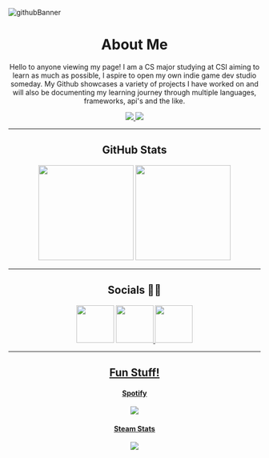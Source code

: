 <!--
**Alex-z01/Alex-z01** is a ✨ _special_ ✨ repository because its `README.md` (this file) appears on your GitHub profile.

Here are some ideas to get you started:

- 🔭 I’m currently working on ...
- 🌱 I’m currently learning ...
- 👯 I’m looking to collaborate on ...
- 🤔 I’m looking for help with ...
- 💬 Ask me about ...
- 📫 How to reach me: ...
- 😄 Pronouns: ...
- ⚡ Fun fact: ...
-->

![githubBanner](https://user-images.githubusercontent.com/69604949/165014619-b3059202-9abd-4f30-856b-de5f1d9ad531.gif)

<h1 align='center'> About Me </h1>

<p align='center'>Hello to anyone viewing my page! I am a CS major studying at CSI
aiming to learn as much as possible, I aspire to open my own 
indie game dev studio someday. My Github showcases a variety of projects
I have worked on and will also be documenting my learning journey 
through multiple languages, frameworks, api's and the like.
</p>

<div align='center'>
  <a href='https://github.com/Alex-z01/javascript'>
    <img src='https://user-images.githubusercontent.com/69604949/165022711-9310c5c8-e186-4a39-8575-1e0b6da1375c.png' />  
  </a>
  <a href='https://www.csi.cuny.edu/'>
    <img src='https://user-images.githubusercontent.com/69604949/165023034-ded27408-9e70-44bd-9d64-0fe7251493bf.png' />
  </a>
</div>
<!--![JS](https://user-images.githubusercontent.com/69604949/165022711-9310c5c8-e186-4a39-8575-1e0b6da1375c.png)-->
<!--![CSI](https://user-images.githubusercontent.com/69604949/165023034-ded27408-9e70-44bd-9d64-0fe7251493bf.png)-->


* * *

<div align='center'>
  <h2> GitHub Stats </h2>
  <img src='https://github-readme-stats.vercel.app/api?username=Alex-z01&count_private=true&show_icons=true&theme=github_dark' height='190px'>
  <img src='https://github-readme-stats.vercel.app/api/top-langs/?username=Alex-z01&layout=compact&theme=github_dark' height='190px'>
</div>

* * *

<div align='center'>
  <h2> Socials 👯💬 </h2>
  <img src='https://user-images.githubusercontent.com/69604949/165027441-d8bc2c04-7e10-450f-ba1f-81bb9b9b54e6.png' width='75px' height='75px' padding='10px'>
    <a href='https://www.instagram.com/alexzvili/' />
  </img>
  <img src='https://user-images.githubusercontent.com/69604949/165027695-b6461706-86a0-4183-a6bd-c666ac0209da.png' width='75px' height='75px' padding='10px'>
    <a href='https://www.linkedin.com/in/alex-zaalishvili-21a8461a6/' />
  </img>
  <img src='https://user-images.githubusercontent.com/69604949/165027797-62ea4abe-d5a0-47cf-9043-cf60ce97d861.png' width='75px' height='75px' padding='10px'>
    <a href='mailto:alex.zvili01@gmail.com' />
  </img>
</div>


* * *

<div align='center'>
  <h2> Fun Stuff! </h2>
  
  <div align='center'>
    <h4> Spotify </h4>
    <img src="https://spotify-github-profile.vercel.app/api/view?uid=214haflrbhimmgvzfaq6egmva&cover_image=true&theme=default&bar_color=53b14f&bar_color_cover=true"> 
      <a href="https://spotify-github-profile.vercel.app/api/view?uid=214haflrbhimmgvzfaq6egmva&redirect=true" />
    </img>  
  </div>

  <div align='center'>
    <h4> Steam Stats </h4>
    <img src="https://steam-stat.vercel.app/api?profileName=zchicken" />
  </div>

</div>




